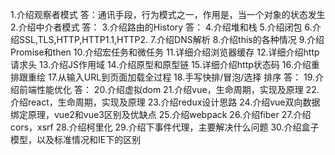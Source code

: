 1.介绍观察者模式
答：通讯手段，行为模式之一，作用是，当一个对象的状态发生
2.介绍中介者模式
答：
3.介绍路由的History
答：
4.介绍堆和栈
5.介绍闭包
6.介绍SSL,TLS,HTTP,HTTP1.1,HTTP2.
7.介绍DNS解析
8.介绍this的各种情况
9.介绍Promise和then
10.介绍宏任务和微任务
11.详细介绍浏览器缓存
12.详细介绍http请求头
13.介绍JS作用域
14.介绍原型和原型链
15.详细介绍http状态码
16.介绍重排跟重绘
17.从输入URL到页面加载全过程
18.手写快排/冒泡/选择 排序
答：
19.介绍前端性能优化
答：
20.介绍虚拟dom
21.介绍vue，生命周期，实现及原理
22.介绍react，生命周期，实现及原理
23.介绍redux设计思路
24.介绍vue双向数据绑定原理，vue2和vue3区别及优缺点
25.介绍webpack
26.介绍fiber
27.介绍cors，xsrf
28.介绍柯里化
29.介绍下事件代理，主要解决什么问题
30.介绍盒子模型，以及标准情况和IE下的区别